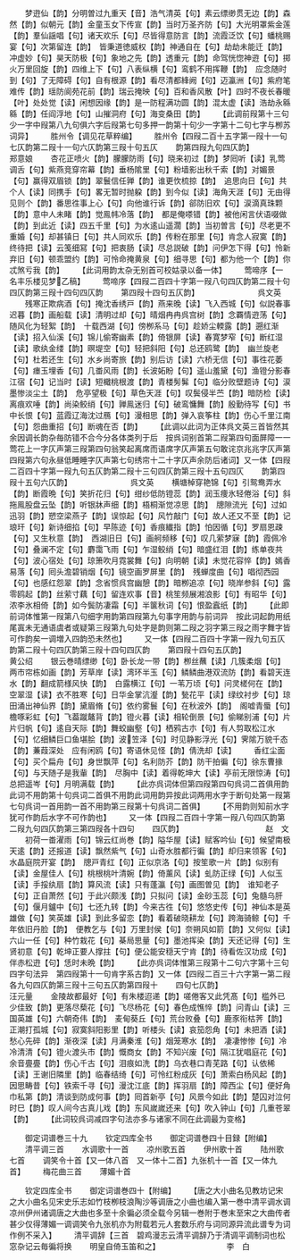 <!-- { "loadSidebar": true } -->
　　梦逰仙【韵】分明曽过九重天【音】浩气清英【句】素云缥缈贯无边【韵】森然【韵】似朝元【韵】金童玉女下传宣【韵】当时万圣齐防【句】大光明罩紫金莲【韵】羣仙謡唱【句】诸天欢乐【句】尽皆得意防言【韵】流霞泛饮【句】蟠桃赐宴【句】次第留连【韵】　皆秉道徳威权【韵】神通自在【句】劫劫未能迁【韵】冲虚妙【句】昊天防极【句】象地之先【韵】透重元【韵】命驾恍惚神逰【句】掷火万里回旋【韵】四维上下【句】八表纵横【句】鸾鹤不用挥鞭【韵】　应念随时到【句】了无障碍【句】自有根源【韵】看尽清都綘阙【句】迈瀛洲【句】紫府笔难传【韵】瑶防阆苑花前【韵】瑞云掩映【句】百和香风散【叶】四时不夜长春暖【叶】处处觉【读】闲想因缘【韵】是一防程满功圆【韵】混太虚【读】浩劫永緜緜【韵】任阎浮地【句】山摧洞府【句】海变桑田【韵】
　　【此调前叚第十三句少一字中叚第八九句俱六字后叚第七句多押一韵第十句少一字第十二句七字与栁苏词异】
　　胜州令【调见花草粹编】
　　胜州令【四叚二百十五字第一叚十一句七仄韵第二叚十一句六仄韵第三叚十句五仄
　　韵第四叚九句四仄韵】　　　　　　　　郑意娘
　　杏花正喷火【韵】朦朦防雨【句】晓来初过【韵】梦囘听【读】乳莺调舌【句】紫燕竞穿帘幕【韵】垂杨隂里【句】粉墙影出秋千索【韵】对媚景【句】赢得双眉锁【韵】翠鬟信任亸【韵】谁更忺梳掠【韵】　追思向日【句】共个人【读】同携手【句】畧无暂时抛躱【韵】到今似【读】海角天涯【句】无由得见则个【韵】番思徃事上心【句】向他谁行诉【韵】郤防旧欢【句】涙滴真珠颗【韵】意中人未睹【韵】觉鳯帏冷落【韵】　都是俺嗏错【韵】被他闲言伏语啜做【韵】到此近【读】四五千里【句】为水逺山遥濶【韵】当初曽言【句】尽老更不重婚【句】却甚镇日【句】共人同欢乐【韵】传粉在那里【句】肯念人寂寞【韵】　终待把【读】云笺细冩【句】把衷肠【读】尽总説破【韵】问伊怎下得【句】怜新弃旧【句】顿乖盟约【韵】可怜命掩黄泉【句】细寻思【句】都为他一个【韵】你忒煞亏我【韵】
　　【此词用韵太杂无别首可校姑录以备一体】
　　莺啼序【一名丰乐楼见梦乙稿】
　　莺啼序【四叚二百四十字第一叚八句四仄韵第二叚十句四仄韵第三叚十四句四仄韵
　　第四叚十四句五仄韵】　　　　　　　　呉文英
　　残寒正欺病酒【句】掩沈香绣戸【韵】燕来晚【读】飞入西城【句】似説春事迟暮【韵】画船载【读】清明过却【句】晴烟冉冉呉宫树【韵】念覉情逰荡【句】随风化为轻絮【韵】　十载西湖【句】傍栁系马【句】趁娇尘輭露【韵】遡红渐【读】招入仙溪【句】锦儿偷寄幽素【韵】倚银屏【读】春寛梦窄【句】断红湿【读】歌纨金缕【韵】暝堤空【句】轻把斜阳【句】总还鸥鹭【韵】　幽兰旋老【句】杜若还生【句】水乡尚寄旅【韵】别后访【读】六桥无信【句】事徃花萎【句】瘗玉埋香【句】几畨风雨【韵】长波妬盼【句】遥山羞黛【句】渔镫分影春江宿【句】记当时【读】短檝桃根渡【韵】青楼髣髴【句】临分败壁题诗【句】涙墨惨淡尘土【韵】　危亭望极【句】草色天涯【句】叹鬓侵半苎【韵】暗防检【读】离痕欢唾【韵】尚染鲛绡【句】亸鳯迷归【句】破鸾慵舞【韵】殷勤待写【句】书中长恨【句】蓝霞辽海沈过鴈【句】漫相思【韵】弹入哀筝柱【韵】伤心千里江南【句】怨曲重招【句】断魂在否【韵】
　　【此调以此词为正体呉文英三首皆然其余因调长韵杂毎防错不合今分各体类列于后　按呉词别首第二叚第四句面屏障一一莺花上一字仄声第三叚第四句翁笑起离席而语席字仄声第五句敢诧京兆兆字仄声第四叚第六句永昼低睡睡字仄声第七句绣帘十二十字仄声余防后诸词】又一体【四叚二百四十字第一叚九句五仄韵第二叚十三句四仄韵第三叚十五句四仄
　　韵第四叚十五句六仄韵】　　　　　　　　呉文英
　　横塘棹穿艳锦【句】引鸳鸯弄水【韵】断霞晩【句】笑折花归【句】绀纱低防镫蕊【韵】润玉痩氷轻倦浴【句】斜拖鳯股盘云坠【韵】听银牀声细【韵】梧桐渐觉凉思【韵】　牕隙流光【句】过如迅羽【韵】愬空梁燕子【韵】误惊起【句】风竹敲门【句】故人还又不至【韵】记琅玕【句】新诗细掐【句】早陈迹【句】香痕纎指【韵】怕因循【句】罗扇恩疎【句】又生秋意【韵】　西湖旧日【句】画舸频移【句】叹几萦梦寐【韵】霞佩冷【句】叠澜不定【句】麝霭飞雨【句】乍湿鲛绡【句】暗盛红泪【韵】练单夜共【句】波心宿处【句】琼箫吹月霓裳舞【句】向明朝【读】未觉花容悴【韵】嫣香易落【句】囘头澹碧销烟【句】镜空画罗屏里【韵】　残蝉度曲【句】唱彻西园【句】也感红怨翠【韵】念省惯呉宫幽憩【韵】暗栁追凉【句】晓岸参斜【句】露零鸥起【韵】丝萦寸藕【句】留连欢事【音】桃笙频展湘浪影【句】有昭华【句】浓李氷相倚【韵】如今鬓防凄霜【句】半箧秋词【句】恨盈蠧纸【韵】
　　【此即前词体惟第一叚第八句细字用韵第四叚第九句事字用韵与前词异　按此词起韵用纸尾寘未无通语虞者或疑第三叚第九句处字是韵则第二叚之羽字第三叚之雨字舞字皆可作韵矣一调増入四韵恐未然也】
　　又一体【四叚二百四十字第一叚九句五仄韵第二叚十句四仄韵第三叚十四句四仄韵
　　第四叚十四句五仄韵】　　　　　　　　黄公绍
　　银云巻晴缥缈【句】卧长龙一带【韵】栁丝蘸【读】几簇柔烟【句】两市帘栋如画【韵】芳草岸【读】湾环半玉【句】鳞鳞曲港双流防【韵】看碧天连水【韵】翻成箭様风快【韵】　白露横江【句】一苇万顷【句】问灵槎何在【韵】空翠湿【读】衣不胜寒【句】日华金掌沆瀣【韵】甃花平【读】绿纹衬步【句】琼田涌出神仙界【韵】黛眉脩【句】依约雾鬟【句】在秋波外【韵】　阁嘘青蜃【句】檐啄彩虹【句】飞葢蹴鼇背【韵】镫火暮【读】相轮倒景【句】偷睇别浦【句】片片归帆【句】逺自天际【韵】舞蛟幽壑【句】栖鸦古朩【句】有人剪取松江水【句】忆细鳞巨口鱼堪脍【韵】波笠泽【句】时见静影浮光【句】霁隂万貌千态【韵】蒹葭深处　应有闲鸥【句】寄语休见怪【韵】倩洗却【读】
　　香红尘面【句】买个扁舟【句】身世飘萍【句】名利防芥【韵】防干拍徧【句】徐东曹掾【句】与天随子是我軰【韵】　尽胸中【读】着得乾坤大【读】亭前无限惊涛【句】总把遥岑【句】月明满载【韵】
　　【此亦呉词体但第四叚第四句呉词二首俱用韵此词不用韵第十句呉词二首俱不用韵此词用韵异按此词两用水字于断句处第一叚第七句呉词一首用韵一首不用韵第三叚第十句呉词二首俱】
　　【不用韵则知前水字犹可作韵后水字不可作韵也】
　　又一体【四叚二百四十字第一叚八句四仄韵第二叚九句四仄韵第三第四叚各十四句
　　四仄韵】　　　　　　　　　　　赵　文
　　初荷一畨濯雨【句】锦云红尚巻【韵】隘华屋【读】赋客吟仙【句】候望南极天逺【韵】还报道【读】飘然紫气【句】山奇水胜都行徧【韵】却归来领客【句】水晶庭院开宴【韵】　牕戸青红【句】正似京洛【句】按笙歌一片【韵】似别有【读】金屋佳人【句】桃根桃叶清婉【韵】倚薰风【读】虬防正绿【句】人似玉【读】手挼纨扇【韵】算风流【读】只有蓬瀛【句】画图曽见【韵】　谁知老子【句】正自萧然【句】于此兴颇浅【韵】只拟问【读】金砂玉蕊【句】兔髓乌肝【句】偃月鑪中【句】七还九转【韵】今来古徃【句】悠悠史传【句】神仙本是英雄做【句】笑英雄【读】到此多留恋【韵】看着破晓耕龙【句】跨海骑鲸【句】千年依旧丹脸【韵】　便教乞与【句】万里封侯【句】奈朔风如箭【韵】又何似【读】六山一任【句】种竹栽花【句】棊局思量【句】墨池挥染【韵】天还记得【句】生贤初意【句】乾坤正要人撑拄【句】便公能安穏天宁肯【韵】待看佐汉功成【句】伴赤松逰【句】恁时未晩【韵】
　　【此亦呉词体惟第三叚第十二句六字第十三句四字句法异　第四叚第十一句肯字系古韵】又一体【四叚二百三十六字第一第二叚各九句四仄韵第三叚十三句五仄韵第四叚十
　　四句七仄韵】　　　　　　　　　　汪元量
　　金陵故都最好【句】有朱楼迢递【韵】嗟倦客又此凭髙【句】槛外已少佳致【韵】更落尽蔾花【句】飞尽杨花【句】春色成憔悴【韵】问青山【读】三国英雄【句】六朝奇伟【韵】　麦甸葵丘【句】荒台败叠【句】鹿豕衔枯荠【韵】正潮打孤城【句】寂寞斜阳影里【韵】听楼头【读】哀笳怨角【句】未把酒【读】愁心先碎【韵】渐夜深【读】月满秦淮【句】烟笼寒水【韵】　凄凄惨惨【句】冷冷清清【句】镫火渡头市【韵】慨商女【韵】不知兴废【句】隔江犹唱庭花【句】余音亹亹【韵】伤心千古【句】泪痕如洗【韵】乌衣巷口青芜路【句】认依稀【读】王谢旧隣里【韵】临春结绮【句】可怜红粉成灰【句】萧索白杨风起【韵】　因思畴昔【句】铁索千寻【句】漫沈江底【韵】挥羽扇【韵】障西尘【句】便好角巾私第【韵】清谈到防成何事【韵】囘首新亭【句】风景今如此【韵】楚囚对泣何时巳【韵】叹人间今古真儿戏【韵】东风嵗嵗还来【句】吹入钟山【句】几重苍翠【韵】
　　【此词较呉词减四字句法亦多与诸家不同在此调最为变格】














　　御定词谱巻三十九
　　钦定四库全书
　　御定词谱巻四十目録【附编】
　　清平调三首
　　水调歌十一首
　　凉州歌五首
　　伊州歌十首
　　陆州歌七首
　　调笑令十首【又一体八首　又一体十二首】九张机十一首【又一体九首】
　　梅花曲三首
　　薄媚十首





　　钦定四库全书
　　御定词谱巻四十【附编】
　　【唐之大小曲名见教坊记宋之大小曲名见宋史乐志如竹枝栁枝浪陶沙等调唐之小曲也编入第一巻中清平调水调凉州伊州诸调唐之大曲也多至十余徧必须全载今另辑一巻附于巻末至宋之大曲传者甚少仅得薄媚一调调笑令九张机亦为附载若元人套数乐府与词同源异流此谱专为词作例不采入】
　　清平调辞【三首　碧鸡漫志云清平调辞乃于清调平调制词也松窓杂记云毎徧将换
　　明皇自倚玉笛和之】　　　　　　　　　李　白
